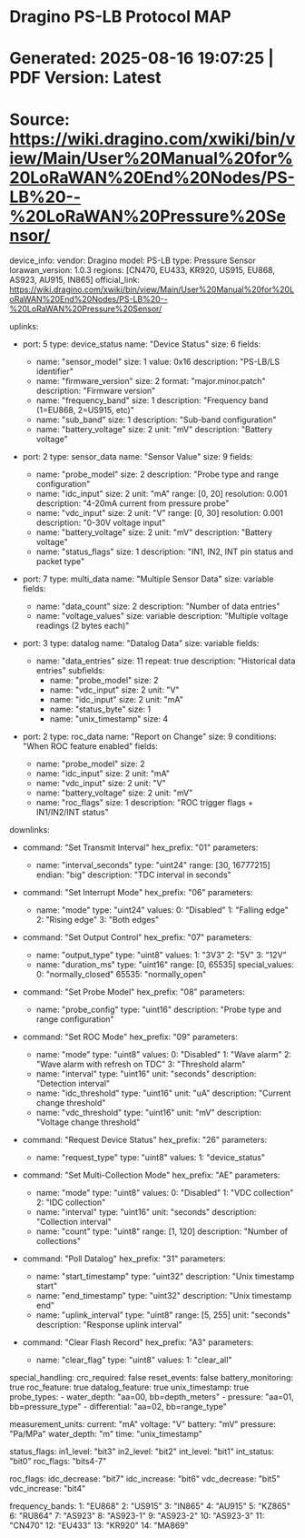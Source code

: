 # Dragino PS-LB Protocol MAP
# Generated: 2025-08-16 19:07:25 | PDF Version: Latest
# Source: https://wiki.dragino.com/xwiki/bin/view/Main/User%20Manual%20for%20LoRaWAN%20End%20Nodes/PS-LB%20--%20LoRaWAN%20Pressure%20Sensor/

device_info:
  vendor: Dragino
  model: PS-LB
  type: Pressure Sensor
  lorawan_version: 1.0.3
  regions: [CN470, EU433, KR920, US915, EU868, AS923, AU915, IN865]
  official_link: https://wiki.dragino.com/xwiki/bin/view/Main/User%20Manual%20for%20LoRaWAN%20End%20Nodes/PS-LB%20--%20LoRaWAN%20Pressure%20Sensor/

uplinks:
  - port: 5
    type: device_status
    name: "Device Status"
    size: 6
    fields:
      - name: "sensor_model"
        size: 1
        value: 0x16
        description: "PS-LB/LS identifier"
      - name: "firmware_version"
        size: 2
        format: "major.minor.patch"
        description: "Firmware version"
      - name: "frequency_band"
        size: 1
        description: "Frequency band (1=EU868, 2=US915, etc)"
      - name: "sub_band"
        size: 1
        description: "Sub-band configuration"
      - name: "battery_voltage"
        size: 2
        unit: "mV"
        description: "Battery voltage"

  - port: 2
    type: sensor_data
    name: "Sensor Value"
    size: 9
    fields:
      - name: "probe_model"
        size: 2
        description: "Probe type and range configuration"
      - name: "idc_input"
        size: 2
        unit: "mA"
        range: [0, 20]
        resolution: 0.001
        description: "4-20mA current from pressure probe"
      - name: "vdc_input"
        size: 2
        unit: "V"
        range: [0, 30]
        resolution: 0.001
        description: "0-30V voltage input"
      - name: "battery_voltage"
        size: 2
        unit: "mV"
        description: "Battery voltage"
      - name: "status_flags"
        size: 1
        description: "IN1, IN2, INT pin status and packet type"

  - port: 7
    type: multi_data
    name: "Multiple Sensor Data"
    size: variable
    fields:
      - name: "data_count"
        size: 2
        description: "Number of data entries"
      - name: "voltage_values"
        size: variable
        description: "Multiple voltage readings (2 bytes each)"

  - port: 3
    type: datalog
    name: "Datalog Data"
    size: variable
    fields:
      - name: "data_entries"
        size: 11
        repeat: true
        description: "Historical data entries"
        subfields:
          - name: "probe_model"
            size: 2
          - name: "vdc_input"
            size: 2
            unit: "V"
          - name: "idc_input"
            size: 2
            unit: "mA"
          - name: "status_byte"
            size: 1
          - name: "unix_timestamp"
            size: 4

  - port: 2
    type: roc_data
    name: "Report on Change"
    size: 9
    conditions: "When ROC feature enabled"
    fields:
      - name: "probe_model"
        size: 2
      - name: "idc_input"
        size: 2
        unit: "mA"
      - name: "vdc_input"
        size: 2
        unit: "V"
      - name: "battery_voltage"
        size: 2
        unit: "mV"
      - name: "roc_flags"
        size: 1
        description: "ROC trigger flags + IN1/IN2/INT status"

downlinks:
  - command: "Set Transmit Interval"
    hex_prefix: "01"
    parameters:
      - name: "interval_seconds"
        type: "uint24"
        range: [30, 16777215]
        endian: "big"
        description: "TDC interval in seconds"

  - command: "Set Interrupt Mode"
    hex_prefix: "06"
    parameters:
      - name: "mode"
        type: "uint24"
        values:
          0: "Disabled"
          1: "Falling edge"
          2: "Rising edge"
          3: "Both edges"

  - command: "Set Output Control"
    hex_prefix: "07"
    parameters:
      - name: "output_type"
        type: "uint8"
        values:
          1: "3V3"
          2: "5V"
          3: "12V"
      - name: "duration_ms"
        type: "uint16"
        range: [0, 65535]
        special_values:
          0: "normally_closed"
          65535: "normally_open"

  - command: "Set Probe Model"
    hex_prefix: "08"
    parameters:
      - name: "probe_config"
        type: "uint16"
        description: "Probe type and range configuration"

  - command: "Set ROC Mode"
    hex_prefix: "09"
    parameters:
      - name: "mode"
        type: "uint8"
        values:
          0: "Disabled"
          1: "Wave alarm"
          2: "Wave alarm with refresh on TDC"
          3: "Threshold alarm"
      - name: "interval"
        type: "uint16"
        unit: "seconds"
        description: "Detection interval"
      - name: "idc_threshold"
        type: "uint16"
        unit: "uA"
        description: "Current change threshold"
      - name: "vdc_threshold"
        type: "uint16"
        unit: "mV"
        description: "Voltage change threshold"

  - command: "Request Device Status"
    hex_prefix: "26"
    parameters:
      - name: "request_type"
        type: "uint8"
        values:
          1: "device_status"

  - command: "Set Multi-Collection Mode"
    hex_prefix: "AE"
    parameters:
      - name: "mode"
        type: "uint8"
        values:
          0: "Disabled"
          1: "VDC collection"
          2: "IDC collection"
      - name: "interval"
        type: "uint16"
        unit: "seconds"
        description: "Collection interval"
      - name: "count"
        type: "uint8"
        range: [1, 120]
        description: "Number of collections"

  - command: "Poll Datalog"
    hex_prefix: "31"
    parameters:
      - name: "start_timestamp"
        type: "uint32"
        description: "Unix timestamp start"
      - name: "end_timestamp"
        type: "uint32"
        description: "Unix timestamp end"
      - name: "uplink_interval"
        type: "uint8"
        range: [5, 255]
        unit: "seconds"
        description: "Response uplink interval"

  - command: "Clear Flash Record"
    hex_prefix: "A3"
    parameters:
      - name: "clear_flag"
        type: "uint8"
        values:
          1: "clear_all"

special_handling:
  crc_required: false
  reset_events: false
  battery_monitoring: true
  roc_feature: true
  datalog_feature: true
  unix_timestamp: true
  probe_types:
    - water_depth: "aa=00, bb=depth_meters"
    - pressure: "aa=01, bb=pressure_type"
    - differential: "aa=02, bb=range_type"

measurement_units:
  current: "mA"
  voltage: "V"
  battery: "mV"
  pressure: "Pa/MPa"
  water_depth: "m"
  time: "unix_timestamp"

status_flags:
  in1_level: "bit3"
  in2_level: "bit2"
  int_level: "bit1"
  int_status: "bit0"
  roc_flags: "bits4-7"

roc_flags:
  idc_decrease: "bit7"
  idc_increase: "bit6"
  vdc_decrease: "bit5"
  vdc_increase: "bit4"

frequency_bands:
  1: "EU868"
  2: "US915"
  3: "IN865"
  4: "AU915"
  5: "KZ865"
  6: "RU864"
  7: "AS923"
  8: "AS923-1"
  9: "AS923-2"
  10: "AS923-3"
  11: "CN470"
  12: "EU433"
  13: "KR920"
  14: "MA869"